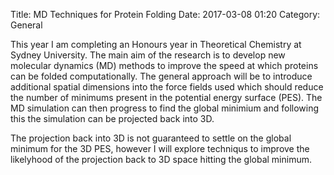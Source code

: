 Title: MD Techniques for Protein Folding
Date: 2017-03-08 01:20
Category: General

This year I am completing an Honours year in Theoretical Chemistry at Sydney University. The main aim of the research is to develop new molecular dynamics (MD) methods to improve the speed at which proteins can be folded computationally. The general approach will be to introduce additional spatial dimensions into the force fields used which should reduce the number of minimums present in the potential energy surface (PES). The MD simulation can then progress to find the global minimium and following this the simulation can be projected back into 3D.

The projection back into 3D is not guaranteed to settle on the global minimum for the 3D PES, however I will explore techniqus to improve the likelyhood of the projection back to 3D space hitting the global minimum.